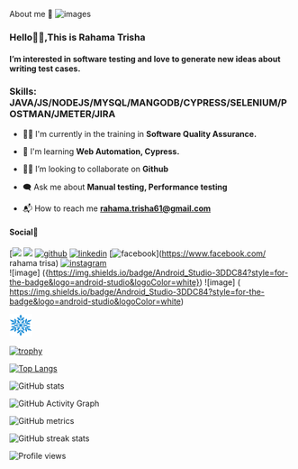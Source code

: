 About me 🎈
 ![images](https://user-images.githubusercontent.com/32101980/199504912-710646fe-490c-430a-8fff-bb9929fa00a9.png)
###   Hello🙋‍♀️,This is Rahama Trisha
#### I’m interested in software testing and love to generate new ideas about writing test cases.

### Skills: JAVA/JS/NODEJS/MYSQL/MANGODB/CYPRESS/SELENIUM/POSTMAN/JMETER/JIRA
- 👩‍🎓 I'm currently in the training in **Software Quality Assurance.**

- 📓 I'm learning **Web Automation, Cypress.**

- 👩‍💼 I’m looking to collaborate on **Github**

- 🗨 Ask me about **Manual testing, Performance testing**

- 📬 How to reach me **rahama.trisha61@gmail.com**



#### Social💫
[<img src ="{https://img.shields.io/badge/Gmail-D14836?style=for-the-badge&logo=gmail&logoColor=white}"/>
<img src ="{https://img.shields.io/badge/Gmail-D14836?style=for-the-badge&logo=gmail&logoColor=black}"/>
[<img src='https://cdn.jsdelivr.net/npm/simple-icons@3.0.1/icons/github.svg' alt='github' height='40'>](https://github.com/rahama21)  [<img src='https://cdn.jsdelivr.net/npm/simple-icons@3.0.1/icons/linkedin.svg' alt='linkedin' height='40'>](https://www.linkedin.com/in//rahamatrisha2206/)  [<img src='https://cdn.jsdelivr.net/npm/simple-icons@3.0.1/icons/facebook.svg' alt='facebook' height='40'>](https://www.facebook.com/ rahama trisa)  [<img src='https://cdn.jsdelivr.net/npm/simple-icons@3.0.1/icons/instagram.svg' alt='instagram' height='40'>](https://www.instagram.com/rahamatrisha/)  
![image] ({https://img.shields.io/badge/Android_Studio-3DDC84?style=for-the-badge&logo=android-studio&logoColor=white})
![image] ( https://img.shields.io/badge/Android_Studio-3DDC84?style=for-the-badge&logo=android-studio&logoColor=white)

<a href='https://archiveprogram.github.com/'><img src='https://raw.githubusercontent.com/acervenky/animated-github-badges/master/assets/acbadge.gif' width='40' height='40'></a> 

[![trophy](https://github-profile-trophy.vercel.app/?username=rahama22)](https://github.com/ryo-ma/github-profile-trophy)

[![Top Langs](https://github-readme-stats.vercel.app/api/top-langs/?username=rahama21)](https://github.com/anuraghazra/github-readme-stats)

![GitHub stats](https://github-readme-stats.vercel.app/api?username=rahama22&show_icons=true)  

![GitHub Activity Graph](https://activity-graph.herokuapp.com/graph?username=rahama21) 

![GitHub metrics](https://metrics.lecoq.io/rahama21) 

![GitHub streak stats](https://github-readme-streak-stats.herokuapp.com/?user=rahama21)  

![Profile views](https://gpvc.arturio.dev/rahama21)
